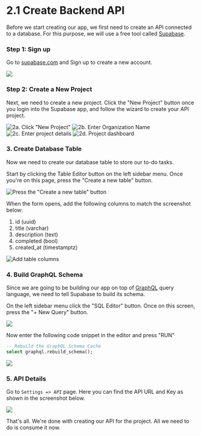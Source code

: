 # 2.1 Create Backend API

Before we start creating our app, we first need to create an API connected to a database. For this purpose, we will use a free tool called [Supabase](https://supabase.io).

### Step 1: Sign up

Go to [supabase.com](https://supabase.com) and Sign up to create a new account.

![](<../.gitbook/assets/supabase homepage (1).png>)

### **Step 2: Create a New Project**

Next, we need to create a new project. Click the "New Project" button once you login into the Supabase app, and follow the wizard to create your API project.

![2a. Click "New Project"](<../.gitbook/assets/Screenshot 2022-04-21 at 11.13.00 PM.png>) ![2b. Enter Organization Name](<../.gitbook/assets/Screenshot 2022-04-21 at 11.13.22 PM.png>) ![2c. Enter project details](<../.gitbook/assets/Screenshot 2022-04-21 at 11.14.01 PM.png>) ![2d. Project dashboard](<../.gitbook/assets/Screenshot 2022-04-21 at 11.14.31 PM.png>)

### **3. Create Database Table**

Now we need to create our database table to store our to-do tasks.

Start by clicking the Table Editor button on the left sidebar menu. Once you're on this page, press the "Create a new table" button.

![Press the "Create a new table" button](<../.gitbook/assets/Screenshot 2022-04-21 at 11.24.47 PM.png>)

When the form opens, add the following columns to match the screenshot below:

1. id (uuid)
2. title (varchar)
3. description (text)
4. completed (bool)
5. created\_at (timestamptz)

![Add table columns](<../.gitbook/assets/Screenshot 2022-04-21 at 11.27.30 PM.png>)

### **4. Build GraphQL Schema**

Since we are going to be building our app on top of [GraphQL](https://graphql.org) query language, we need to tell Supabase to build its schema.

On the left sidebar menu click the "SQL Editor" button. Once on this screen, press the "+ New Query" button.&#x20;

![](<../.gitbook/assets/Screenshot 2022-04-21 at 11.33.47 PM.png>)

Now enter the following code snippet in the editor and press "RUN"

```sql
-- Rebuild the GraphQL Schema Cache
select graphql.rebuild_schema();
```

![](<../.gitbook/assets/Screenshot 2022-04-21 at 11.40.13 PM.png>)

### 5. API Details

Go to `Settings => API` page. Here you can find the API URL and Key as shown in the screenshot below.

![](<../.gitbook/assets/Screenshot 2022-04-23 at 1.24.38 PM.png>)

That's all. We're done with creating our API for the project. All we need to do is consume it now.
